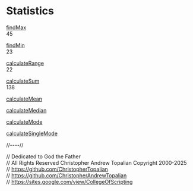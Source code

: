 # Statistics

[findMax](findMax.js)  
45

[findMin](findMin.js)  
23

[calculateRange](calculateRange.js)  
22

[calculateSum](calculateSum.js)  
138

[calculateMean](calculateMean.js)

[calculateMedian](calculateMedian.js)

[calculateMode](calculateMode.js)

[calculateSingleMode](calculateSingleMode.js)  

//----//

// Dedicated to God the Father  
// All Rights Reserved Christopher Andrew Topalian Copyright 2000-2025  
// https://github.com/ChristopherTopalian  
// https://github.com/ChristopherAndrewTopalian  
// https://sites.google.com/view/CollegeOfScripting

